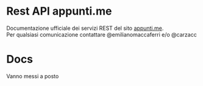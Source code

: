 # Rest API appunti.me
Documentazione ufficiale dei servizi REST del sito <a href="https://appunti.me">appunti.me</a>.<br>
Per qualsiasi comunicazione contattare @emilianomaccaferri e/o @carzacc

# Docs
Vanno messi a posto
